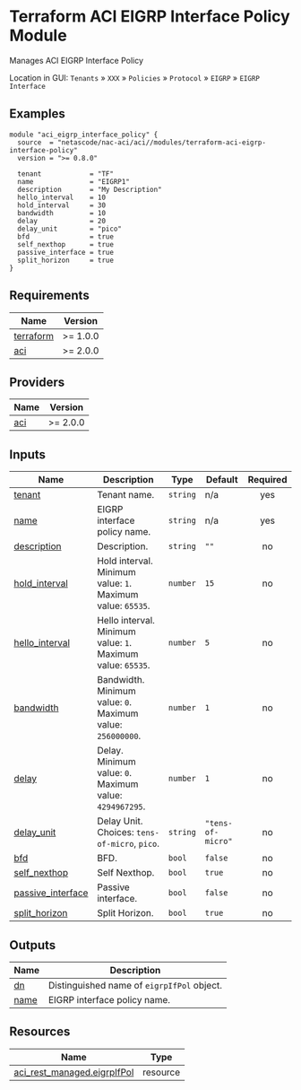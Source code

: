 <!-- BEGIN_TF_DOCS -->
# Terraform ACI EIGRP Interface Policy Module

Manages ACI EIGRP Interface Policy

Location in GUI:
`Tenants` » `XXX` » `Policies` » `Protocol` » `EIGRP` » `EIGRP Interface`

## Examples

```hcl
module "aci_eigrp_interface_policy" {
  source  = "netascode/nac-aci/aci//modules/terraform-aci-eigrp-interface-policy"
  version = ">= 0.8.0"

  tenant            = "TF"
  name              = "EIGRP1"
  description       = "My Description"
  hello_interval    = 10
  hold_interval     = 30
  bandwidth         = 10
  delay             = 20
  delay_unit        = "pico"
  bfd               = true
  self_nexthop      = true
  passive_interface = true
  split_horizon     = true
}
```

## Requirements

| Name | Version |
|------|---------|
| <a name="requirement_terraform"></a> [terraform](#requirement\_terraform) | >= 1.0.0 |
| <a name="requirement_aci"></a> [aci](#requirement\_aci) | >= 2.0.0 |

## Providers

| Name | Version |
|------|---------|
| <a name="provider_aci"></a> [aci](#provider\_aci) | >= 2.0.0 |

## Inputs

| Name | Description | Type | Default | Required |
|------|-------------|------|---------|:--------:|
| <a name="input_tenant"></a> [tenant](#input\_tenant) | Tenant name. | `string` | n/a | yes |
| <a name="input_name"></a> [name](#input\_name) | EIGRP interface policy name. | `string` | n/a | yes |
| <a name="input_description"></a> [description](#input\_description) | Description. | `string` | `""` | no |
| <a name="input_hold_interval"></a> [hold\_interval](#input\_hold\_interval) | Hold interval. Minimum value: `1`. Maximum value: `65535`. | `number` | `15` | no |
| <a name="input_hello_interval"></a> [hello\_interval](#input\_hello\_interval) | Hello interval. Minimum value: `1`. Maximum value: `65535`. | `number` | `5` | no |
| <a name="input_bandwidth"></a> [bandwidth](#input\_bandwidth) | Bandwidth. Minimum value: `0`. Maximum value: `256000000`. | `number` | `1` | no |
| <a name="input_delay"></a> [delay](#input\_delay) | Delay. Minimum value: `0`. Maximum value: `4294967295`. | `number` | `1` | no |
| <a name="input_delay_unit"></a> [delay\_unit](#input\_delay\_unit) | Delay Unit. Choices: `tens-of-micro`, `pico`. | `string` | `"tens-of-micro"` | no |
| <a name="input_bfd"></a> [bfd](#input\_bfd) | BFD. | `bool` | `false` | no |
| <a name="input_self_nexthop"></a> [self\_nexthop](#input\_self\_nexthop) | Self Nexthop. | `bool` | `true` | no |
| <a name="input_passive_interface"></a> [passive\_interface](#input\_passive\_interface) | Passive interface. | `bool` | `false` | no |
| <a name="input_split_horizon"></a> [split\_horizon](#input\_split\_horizon) | Split Horizon. | `bool` | `true` | no |

## Outputs

| Name | Description |
|------|-------------|
| <a name="output_dn"></a> [dn](#output\_dn) | Distinguished name of `eigrpIfPol` object. |
| <a name="output_name"></a> [name](#output\_name) | EIGRP interface policy name. |

## Resources

| Name | Type |
|------|------|
| [aci_rest_managed.eigrpIfPol](https://registry.terraform.io/providers/CiscoDevNet/aci/latest/docs/resources/rest_managed) | resource |
<!-- END_TF_DOCS -->